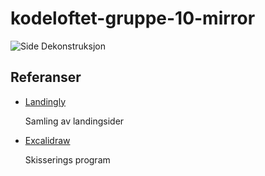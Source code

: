 # kodeloftet-gruppe-10-mirror

![Side Dekonstruksjon](documentation/page-deconstruction.png)

## Referanser

- [Landingly](https://landingly.co/)

    Samling av landingsider

- [Excalidraw](https://excalidraw.com/)

    Skisserings program
